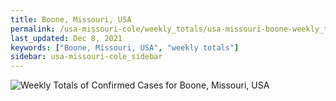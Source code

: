 ```yaml
---
title: Boone, Missouri, USA
permalink: /usa-missouri-cole/weekly_totals/usa-missouri-boone-weekly_totals.html
last_updated: Dec 8, 2021
keywords: ["Boone, Missouri, USA", "weekly totals"]
sidebar: usa-missouri-cole_sidebar
---
```


![Weekly Totals of Confirmed Cases for Boone, Missouri, USA](/covid_tracker/images/graphs/usa-missouri-boone-weekly_totals_graph.png)
